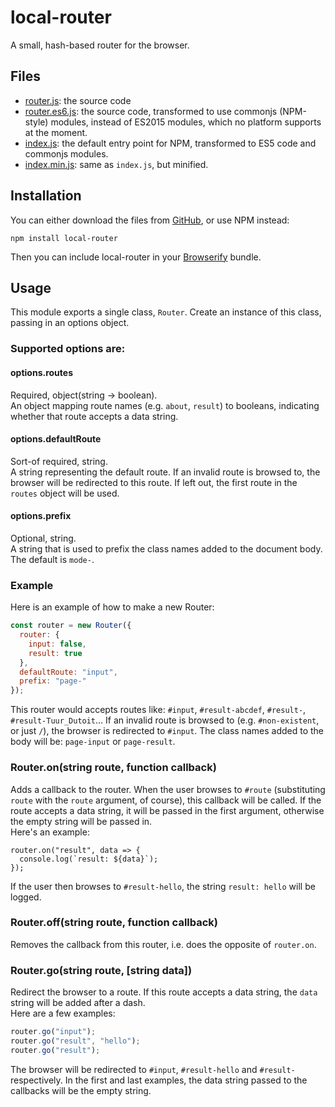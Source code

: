 local-router
============

A small, hash-based router for the browser.



## Files
 * [router.js](https://github.com/TuurDutoit/local-router/blob/master/router.js): the source code
 * [router.es6.js](https://github.com/TuurDutoit/local-router/blob/master/router.es6.js): the source code, transformed to use commonjs (NPM-style) modules, instead of ES2015 modules, which no platform supports at the moment.
 * [index.js](https://github.com/TuurDutoit/local-router/blob/master/index.js): the default entry point for NPM, transformed to ES5 code and commonjs modules.
 * [index.min.js](https://github.com/TuurDutoit/local-router/blob/master/index.min.js): same as `index.js`, but minified.


## Installation
You can either download the files from [GitHub](https://github.com/TuurDutoit/local-router), or use NPM instead:

```
npm install local-router
```

Then you can include local-router in your [Browserify](http://browserify.org/) bundle.


## Usage
This module exports a single class, `Router`. Create an instance of this class, passing in an options object.

### Supported options are:

#### options.routes
Required, object(string -> boolean).  
An object mapping route names (e.g. `about`, `result`) to booleans, indicating whether that route accepts a data string.

#### options.defaultRoute
Sort-of required, string.  
A string representing the default route. If an invalid route is browsed to, the browser will be redirected to this route. If left out, the first route in the `routes` object will be used.

#### options.prefix
Optional, string.  
A string that is used to prefix the class names added to the document body. The default is `mode-`.

### Example
Here is an example of how to make a new Router:

```javascript
const router = new Router({
  router: {
    input: false,
    result: true
  },
  defaultRoute: "input",
  prefix: "page-"
});
```

This router would accepts routes like: `#input`, `#result-abcdef`, `#result-`, `#result-Tuur_Dutoit`...
If an invalid route is browsed to (e.g. `#non-existent`, or just `/`), the browser is redirected to `#input`.
The class names added to the body will be: `page-input` or `page-result`.

### Router.on(string route, function callback)
Adds a callback to the router. When the user browses to `#route` (substituting `route` with the `route` argument, of course), this callback will be called. If the route accepts a data string, it will be passed in the first argument, otherwise the empty string will be passed in.  
Here's an example:

```
router.on("result", data => {
  console.log(`result: ${data}`);
});
```

If the user then browses to `#result-hello`, the string `result: hello` will be logged.


### Router.off(string route, function callback)
Removes the callback from this router, i.e. does the opposite of `router.on`.

### Router.go(string route, [string data])
Redirect the browser to a route. If this route accepts a data string, the `data` string will be added after a dash.  
Here are a few examples:

```javascript
router.go("input");
router.go("result", "hello");
router.go("result");
```

The browser will be redirected to `#input`, `#result-hello` and `#result-` respectively. In the first and last examples, the data string passed to the callbacks will be the empty string.

